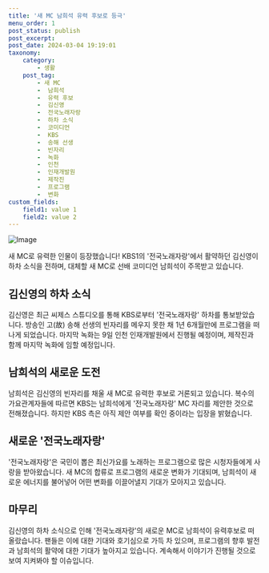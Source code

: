 ```yaml
---
title: '새 MC 남희석 유력 후보로 등극'
menu_order: 1
post_status: publish
post_excerpt: 
post_date: 2024-03-04 19:19:01
taxonomy:
    category:
        - 생활
    post_tag:
        - 새 MC
        -  남희석
        -  유력 후보
        -  김신영
        -  전국노래자랑
        -  하차 소식
        -  코미디언
        -  KBS
        -  송해 선생
        -  빈자리
        -  녹화
        -  인천
        -  인재개발원
        -  제작진
        -  프로그램
        -  변화
custom_fields:
    field1: value 1
    field2: value 2
---
```


![Image](https://imgnews.pstatic.net/image/023/2024/03/04/0003820032_001_20240304105301050.jpg?type=w647)

새 MC로 유력한 인물이 등장했습니다! KBS1의 '전국노래자랑'에서 활약하던 김신영이 하차 소식을 전하며, 대체할 새 MC로 선배 코미디언 남희석이 주목받고 있습니다.
## 김신영의 하차 소식
김신영은 최근 씨제스 스튜디오를 통해 KBS로부터 '전국노래자랑' 하차를 통보받았습니다. 방송인 고(故) 송해 선생의 빈자리를 메우지 못한 채 1년 6개월만에 프로그램을 떠나게 되었습니다. 마지막 녹화는 9일 인천 인재개발원에서 진행될 예정이며, 제작진과 함께 마지막 녹화에 임할 예정입니다.
## 남희석의 새로운 도전
남희석은 김신영의 빈자리를 채울 새 MC로 유력한 후보로 거론되고 있습니다. 복수의 가요관계자들에 따르면 KBS는 남희석에게 '전국노래자랑' MC 자리를 제안한 것으로 전해졌습니다. 하지만 KBS 측은 아직 제안 여부를 확인 중이라는 입장을 밝혔습니다.
## 새로운 '전국노래자랑'
'전국노래자랑'은 국민이 뽑은 최신가요를 노래하는 프로그램으로 많은 시청자들에게 사랑을 받아왔습니다. 새 MC의 합류로 프로그램의 새로운 변화가 기대되며, 남희석이 새로운 에너지를 불어넣어 어떤 변화를 이끌어낼지 기대가 모아지고 있습니다.
## 마무리
김신영의 하차 소식으로 인해 '전국노래자랑'의 새로운 MC로 남희석이 유력후보로 떠올랐습니다. 팬들은 이에 대한 기대와 호기심으로 가득 차 있으며, 프로그램의 향후 발전과 남희석의 활약에 대한 기대가 높아지고 있습니다. 계속해서 이야기가 진행될 것으로 보여 지켜봐야 할 이슈입니다.
